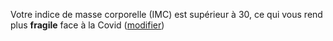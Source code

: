 Votre indice de masse corporelle (IMC) est supérieur à 30, ce qui vous rend plus **fragile** face à la Covid (<a href="#caracteristiques">modifier</a>)